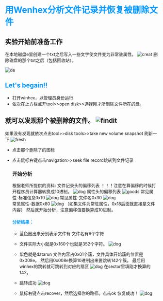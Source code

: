 # <font color=#0099ff>用Wenhex分析文件记录并恢复被删除文件</font>

## 实验开始前准备工作
在本地磁盘e里创建一个txt之后写入一些文字使文件变为非常驻属性。
![creat](/img/creat.PNG)
 删除磁盘的那个txt之后（包括回收站）。

![de](/img/delet.PNG)

## <font color=#0099ff>Let's begain!!</font>

*  打开winhex，以管理员身份运行
*  依次在上方栏点开tool>>open disk>>选择刚才所删除文件所在的盘。

  就可以发现那个被删除的文件。
  ![findit](/img/finddelet.PNG)
---
  如果没有发现就依次点击tool>>disk tools>>take new volume snapshot 刷新一下
![fresh](/img/refresh.PNG)

* 点击那个删除了的图标
* 点击鼠标右键点击navigation>>seek file record跳转到文件记录
  

  ### 开始分析
  根据老师所提供的资料:
  文件记录头的偏移列表
  ！！！注意在算偏移的时候打开程序员计算器转换成10进制。
  ![dog](/img/head.PNG)
  属性头的偏移列表
  ![goods](/img/属性头.PNG)
  常见属性-标准信息0x10
  ![dog](/img/常见属性.PNG)
  常见属性-文件名0x30
  ![dog](/img/name.PNG)  
  常见属性-数据0x80
  ![dog](/img/defult.PNG)
  （如果文件为常驻属性，0x18后面就直接是文件内容）
  然后就开始分析，注意偏移值要换算成10进制。

  ####  <font color=#0099ff>分析结果：</font>
  * 蓝色圈出来分别表示文件有
  文件名有6个字符
  
  
  * 文件实际大小就是0x160个也就是352个字符。
  ![dog](/img/anlalisy.PNG)
  * 紫色就是datarun
  文件内容占0x01个簇，文件具体开始簇的位置是0x008e。
  然后用0x008e换算10进制出来要跳转142个簇。
  最后用winhex的跳转就可跳转到对应的扇区
  ![dog](/img/gosector.PNG)
  在sector里填刚才换算的142。
  * 跳转成功
  ![dog](/img/goodgame.PNG)
  * 鼠标右键点击recover，然后选择你的路径。点击ok
  恢复成功！
  ![dog](/img/finish.PNG)

                                                         




  
